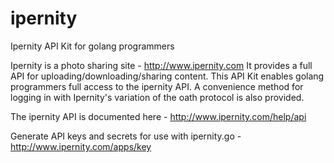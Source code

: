 # ipernity
Ipernity API Kit for golang programmers

Ipernity is a photo sharing site - http://www.ipernity.com
It provides a full API for uploading/downloading/sharing content. This API Kit
enables golang programmers full access to the ipernity API. A convenience method
for logging in with Ipernity's variation of the oath protocol is also provided.

The ipernity API is documented here - http://www.ipernity.com/help/api

Generate API keys and secrets for use with ipernity.go - http://www.ipernity.com/apps/key